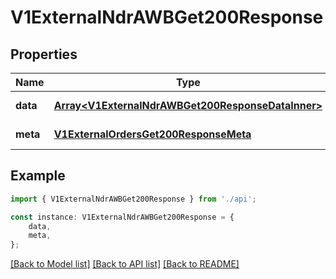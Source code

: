 # V1ExternalNdrAWBGet200Response


## Properties

Name | Type | Description | Notes
------------ | ------------- | ------------- | -------------
**data** | [**Array&lt;V1ExternalNdrAWBGet200ResponseDataInner&gt;**](V1ExternalNdrAWBGet200ResponseDataInner.md) |  | [default to undefined]
**meta** | [**V1ExternalOrdersGet200ResponseMeta**](V1ExternalOrdersGet200ResponseMeta.md) |  | [default to undefined]

## Example

```typescript
import { V1ExternalNdrAWBGet200Response } from './api';

const instance: V1ExternalNdrAWBGet200Response = {
    data,
    meta,
};
```

[[Back to Model list]](../README.md#documentation-for-models) [[Back to API list]](../README.md#documentation-for-api-endpoints) [[Back to README]](../README.md)
